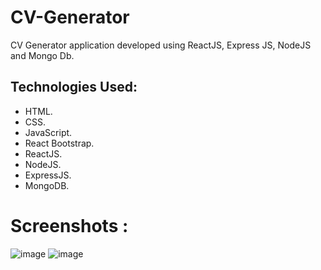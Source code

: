 # CV-Generator

CV Generator application developed using ReactJS, Express JS,  NodeJS and Mongo Db.

## Technologies Used:

* HTML.
* CSS.
* JavaScript.
* React Bootstrap.
* ReactJS.
* NodeJS.
* ExpressJS.
* MongoDB.

# Screenshots :
![image](./frontend/src/components/image/Screenshot%202022-08-25%20190329.jpg)
![image](./frontend/src/components/image/Screenshot%202022-08-25%20185508.jpg)
